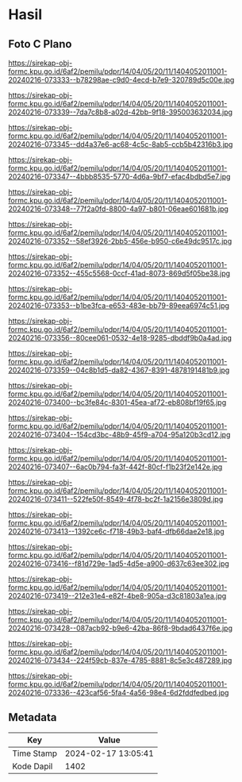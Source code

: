 # Hasil

## Foto C Plano

https://sirekap-obj-formc.kpu.go.id/6af2/pemilu/pdpr/14/04/05/20/11/1404052011001-20240216-073333--b78298ae-c9d0-4ecd-b7e9-320789d5c00e.jpg

https://sirekap-obj-formc.kpu.go.id/6af2/pemilu/pdpr/14/04/05/20/11/1404052011001-20240216-073339--7da7c8b8-a02d-42bb-9f18-395003632034.jpg

https://sirekap-obj-formc.kpu.go.id/6af2/pemilu/pdpr/14/04/05/20/11/1404052011001-20240216-073345--dd4a37e6-ac68-4c5c-8ab5-ccb5b42316b3.jpg

https://sirekap-obj-formc.kpu.go.id/6af2/pemilu/pdpr/14/04/05/20/11/1404052011001-20240216-073347--4bbb8535-5770-4d6a-9bf7-efac4bdbd5e7.jpg

https://sirekap-obj-formc.kpu.go.id/6af2/pemilu/pdpr/14/04/05/20/11/1404052011001-20240216-073348--77f2a0fd-8800-4a97-b801-06eae601681b.jpg

https://sirekap-obj-formc.kpu.go.id/6af2/pemilu/pdpr/14/04/05/20/11/1404052011001-20240216-073352--58ef3926-2bb5-456e-b950-c6e49dc9517c.jpg

https://sirekap-obj-formc.kpu.go.id/6af2/pemilu/pdpr/14/04/05/20/11/1404052011001-20240216-073352--455c5568-0ccf-41ad-8073-869d5f05be38.jpg

https://sirekap-obj-formc.kpu.go.id/6af2/pemilu/pdpr/14/04/05/20/11/1404052011001-20240216-073353--b1be3fca-e653-483e-bb79-89eea6974c51.jpg

https://sirekap-obj-formc.kpu.go.id/6af2/pemilu/pdpr/14/04/05/20/11/1404052011001-20240216-073356--80cee061-0532-4e18-9285-dbddf9b0a4ad.jpg

https://sirekap-obj-formc.kpu.go.id/6af2/pemilu/pdpr/14/04/05/20/11/1404052011001-20240216-073359--04c8b1d5-da82-4367-8391-4878191481b9.jpg

https://sirekap-obj-formc.kpu.go.id/6af2/pemilu/pdpr/14/04/05/20/11/1404052011001-20240216-073400--bc3fe84c-8301-45ea-af72-eb808bf19f65.jpg

https://sirekap-obj-formc.kpu.go.id/6af2/pemilu/pdpr/14/04/05/20/11/1404052011001-20240216-073404--154cd3bc-48b9-45f9-a704-95a120b3cd12.jpg

https://sirekap-obj-formc.kpu.go.id/6af2/pemilu/pdpr/14/04/05/20/11/1404052011001-20240216-073407--6ac0b794-fa3f-442f-80cf-f1b23f2e142e.jpg

https://sirekap-obj-formc.kpu.go.id/6af2/pemilu/pdpr/14/04/05/20/11/1404052011001-20240216-073411--522fe50f-8549-4f78-bc2f-1a2156e3809d.jpg

https://sirekap-obj-formc.kpu.go.id/6af2/pemilu/pdpr/14/04/05/20/11/1404052011001-20240216-073413--1392ce6c-f718-49b3-baf4-dfb66dae2e18.jpg

https://sirekap-obj-formc.kpu.go.id/6af2/pemilu/pdpr/14/04/05/20/11/1404052011001-20240216-073416--f81d729e-1ad5-4d5e-a900-d637c63ee302.jpg

https://sirekap-obj-formc.kpu.go.id/6af2/pemilu/pdpr/14/04/05/20/11/1404052011001-20240216-073419--212e31e4-e82f-4be8-905a-d3c81803a1ea.jpg

https://sirekap-obj-formc.kpu.go.id/6af2/pemilu/pdpr/14/04/05/20/11/1404052011001-20240216-073428--087acb92-b9e6-42ba-86f8-9bdad6437f6e.jpg

https://sirekap-obj-formc.kpu.go.id/6af2/pemilu/pdpr/14/04/05/20/11/1404052011001-20240216-073434--224f59cb-837e-4785-8881-8c5e3c487289.jpg

https://sirekap-obj-formc.kpu.go.id/6af2/pemilu/pdpr/14/04/05/20/11/1404052011001-20240216-073336--423caf56-5fa4-4a56-98e4-6d2fddfedbed.jpg


## Metadata

| Key        | Value               |
| ---------- | ------------------- |
| Time Stamp | 2024-02-17 13:05:41 |
| Kode Dapil | 1402                |



